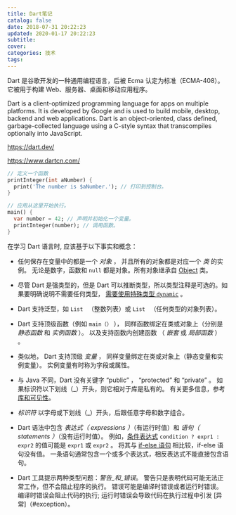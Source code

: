 ```yaml
---
title: Dart笔记
catalog: false
date: 2018-07-31 20:22:23
updated: 2020-01-17 20:22:23
subtitle:
cover:
categories: 技术
tags:
---
```


Dart 是谷歌开发的一种通用编程语言，后被 Ecma 认定为标准（ECMA-408）。它被用于构建 Web、服务器、桌面和移动应用程序。

Dart is a client-optimized programming language for apps on multiple platforms. It is developed by Google and is used to build mobile, desktop, backend and web applications. Dart is an object-oriented, class defined, garbage-collected language using a C-style syntax that transcompiles optionally into JavaScript.

<!--more--> 

https://dart.dev/

https://www.dartcn.com/

```dart
// 定义一个函数
printInteger(int aNumber) {
  print('The number is $aNumber.'); // 打印到控制台。
}

// 应用从这里开始执行。
main() {
  var number = 42; // 声明并初始化一个变量。
  printInteger(number); // 调用函数。
}
```

在学习 Dart 语言时, 应该基于以下事实和概念：

- 任何保存在变量中的都是一个 *对象* ， 并且所有的对象都是对应一个 *类* 的实例。 无论是数字，函数和 `null` 都是对象。所有对象继承自 [Object](https://api.dartlang.org/stable/dart-core/Object-class.html) 类。
- 尽管 Dart 是强类型的，但是 Dart 可以推断类型，所以类型注释是可选的。如果要明确说明不需要任何类型， [需要使用特殊类型 `dynamic`](https://www.dartcn.com/guides/language/effective-dart/design#do-annotate-with-object-instead-of-dynamic-to-indicate-any-object-is-allowed) 。
- Dart 支持泛型，如 `List ` （整数列表）或 `List ` （任何类型的对象列表）。
- Dart 支持顶级函数（例如 `main（）` ）， 同样函数绑定在类或对象上（分别是 *静态函数* 和 *实例函数* ）。 以及支持函数内创建函数 （ *嵌套* 或 *局部函数* ） 。

- 类似地， Dart 支持顶级 *变量* ， 同样变量绑定在类或对象上（静态变量和实例变量）。 实例变量有时称为字段或属性。
- 与 Java 不同，Dart 没有关键字 “public” ， “protected” 和 “private” 。 如果标识符以下划线（_）开头，则它相对于库是私有的。 有关更多信息，参考 [库和可见性](https://www.dartcn.com/guides/language/language-tour#库和可见性)。
- *标识符* 以字母或下划线（_）开头，后跟任意字母和数字组合。
- Dart 语法中包含 *表达式（ expressions ）*（有运行时值）和 *语句（ statements ）*（没有运行时值）。 例如，[条件表达式](https://www.dartcn.com/guides/language/language-tour#conditional-expressions) `condition ? expr1 : expr2` 的值可能是 `expr1` 或 `expr2` 。 将其与 [if-else 语句](https://www.dartcn.com/guides/language/language-tour#if-和-else) 相比较，if-else 语句没有值。 一条语句通常包含一个或多个表达式，相反表达式不能直接包含语句。
- Dart 工具提示两种类型问题：*警告_和_错误*。 警告只是表明代码可能无法正常工作，但不会阻止程序的执行。 错误可能是编译时错误或者运行时错误。 编译时错误会阻止代码的执行; 运行时错误会导致代码在执行过程中引发 [异常]（#exception）。


